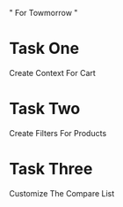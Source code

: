 " For Towmorrow "

# Task One

Create Context For Cart

# Task Two

Create Filters For Products

# Task Three

Customize The Compare List
